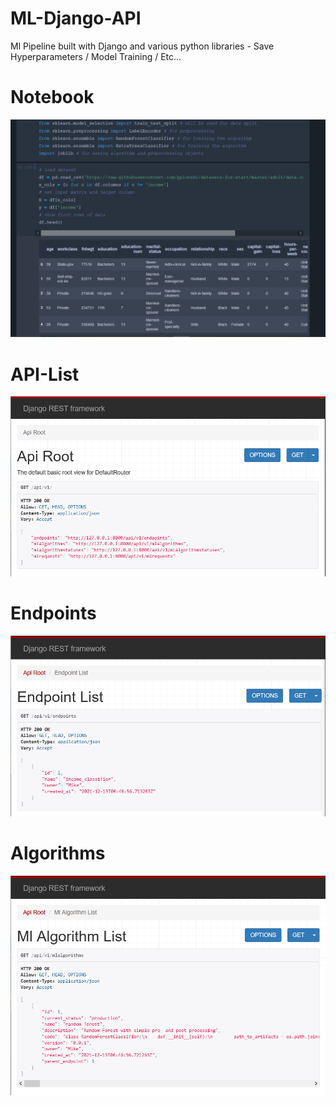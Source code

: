 # ML-Django-API
Ml Pipeline built with Django and various python libraries - Save Hyperparameters / Model Training / Etc...

# Notebook
![Notebook](https://github.com/Monxun/ML-Django-API/blob/main/notebook.PNG?raw=true)

# API-List
![API-List](https://github.com/Monxun/ML-Django-API/blob/main/api-list.PNG?raw=true)


# Endpoints
![Endpoints](https://github.com/Monxun/ML-Django-API/blob/main/endpoints.PNG?raw=true)


# Algorithms
![Algorithms](https://github.com/Monxun/ML-Django-API/blob/main/algorithms.PNG?raw=true)
